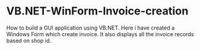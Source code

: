 # VB.NET-WinForm-Invoice-creation
How to build a GUI application using VB.NET. Here i have created a Windows Form which create invoice. It also displays all the invoice records based on shop id.  
